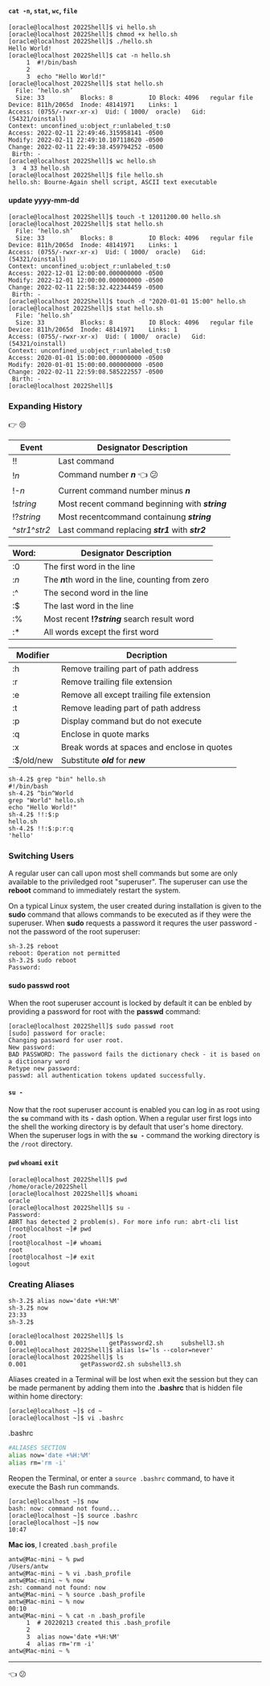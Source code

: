 

#### `cat -n`, `stat`, `wc`, `file`
``` console
[oracle@localhost 2022Shell]$ vi hello.sh
[oracle@localhost 2022Shell]$ chmod +x hello.sh
[oracle@localhost 2022Shell]$ ./hello.sh
Hello World!
[oracle@localhost 2022Shell]$ cat -n hello.sh
     1	#!/bin/bash
     2	
     3	echo "Hello World!"
[oracle@localhost 2022Shell]$ stat hello.sh
  File: ‘hello.sh’
  Size: 33        	Blocks: 8          IO Block: 4096   regular file
Device: 811h/2065d	Inode: 48141971    Links: 1
Access: (0755/-rwxr-xr-x)  Uid: ( 1000/  oracle)   Gid: (54321/oinstall)
Context: unconfined_u:object_r:unlabeled_t:s0
Access: 2022-02-11 22:49:46.315958141 -0500
Modify: 2022-02-11 22:49:10.107118620 -0500
Change: 2022-02-11 22:49:38.459794252 -0500
 Birth: -
[oracle@localhost 2022Shell]$ wc hello.sh
 3  4 33 hello.sh
[oracle@localhost 2022Shell]$ file hello.sh
hello.sh: Bourne-Again shell script, ASCII text executable
```
#### update yyyy-mm-dd
``` console
[oracle@localhost 2022Shell]$ touch -t 12011200.00 hello.sh
[oracle@localhost 2022Shell]$ stat hello.sh
  File: ‘hello.sh’
  Size: 33        	Blocks: 8          IO Block: 4096   regular file
Device: 811h/2065d	Inode: 48141971    Links: 1
Access: (0755/-rwxr-xr-x)  Uid: ( 1000/  oracle)   Gid: (54321/oinstall)
Context: unconfined_u:object_r:unlabeled_t:s0
Access: 2022-12-01 12:00:00.000000000 -0500
Modify: 2022-12-01 12:00:00.000000000 -0500
Change: 2022-02-11 22:58:32.422344459 -0500
 Birth: -
[oracle@localhost 2022Shell]$ touch -d "2020-01-01 15:00" hello.sh
[oracle@localhost 2022Shell]$ stat hello.sh
  File: ‘hello.sh’
  Size: 33        	Blocks: 8          IO Block: 4096   regular file
Device: 811h/2065d	Inode: 48141971    Links: 1
Access: (0755/-rwxr-xr-x)  Uid: ( 1000/  oracle)   Gid: (54321/oinstall)
Context: unconfined_u:object_r:unlabeled_t:s0
Access: 2020-01-01 15:00:00.000000000 -0500
Modify: 2020-01-01 15:00:00.000000000 -0500
Change: 2022-02-11 22:59:08.585222557 -0500
 Birth: -
[oracle@localhost 2022Shell]$ 
```

### Expanding History
:point_right:   :unamused:

Event           | Designator Description
---             | ---
!!              | Last command
!*n*            | Command number ***n***          :point_left: :confused:
!-*n*           | Current command number minus ***n***
!*string*       | Most recent command beginning with ***string***
!?*string*      | Most recentcommand containung ***string***
^*str1*^*str2*  | Last command replacing ***str1*** with ***str2***

Word:           | Designator Description
---             | ---
:0              | The first word in the line
:*n*            | The ***n***th word in the line, counting from zero
:^              | The second word in the line
:$              | The last word in the line
:%              | Most recent **!?*string*** search result word
:*              | All words except the first word

Modifier        | Decription
---             | ---
:h              | Remove trailing part of path address
:r              | Remove trailing file extension
:e              | Remove all except trailing file extension
:t              | Remove leading part of path address
:p              | Display command but do not execute
:q              | Enclose in quote marks
:x              | Break words at spaces and enclose in quotes
:$/old/new      | Substitute ***old*** for ***new***

``` console
sh-4.2$ grep "bin" hello.sh
#!/bin/bash
sh-4.2$ ^bin^World
grep "World" hello.sh
echo "Hello World!"
sh-4.2$ !!:$:p
hello.sh
sh-4.2$ !!:$:p:r:q
'hello'
```

### Switching Users
A regular user can call upon most shell commands but some are only available to the priviledged root "superuser".
The superuser can use the **reboot** command to immediately restart the system.

On a typical Linux system, the user created during installation is given to the **sudo** command that allows commands to be executed as if they were the superuser. When **sudo** requests a password it requres the user password - not the password of the root superuser:

``` console
sh-3.2$ reboot
reboot: Operation not permitted
sh-3.2$ sudo reboot
Password:
```
#### sudo passwd root
When the root superuser account is locked by default it can be enbled by providing a password for root 
with the **passwd** command:
``` console
[oracle@localhost 2022Shell]$ sudo passwd root
[sudo] password for oracle: 
Changing password for user root.
New password: 
BAD PASSWORD: The password fails the dictionary check - it is based on a dictionary word
Retype new password: 
passwd: all authentication tokens updated successfully.
```
#### `su -`
Now that the root superuser account is enabled you can log in as root using the **`su`** command with its **`-`** dash option.
When a regular user first logs into the shell the working directory is by default that user's home directory.
When the superuser logs in with the **`su -`** command the working directory is the `/root` directory.

#### `pwd` `whoami` `exit`
``` console
[oracle@localhost 2022Shell]$ pwd
/home/oracle/2022Shell
[oracle@localhost 2022Shell]$ whoami
oracle
[oracle@localhost 2022Shell]$ su -
Password: 
ABRT has detected 2 problem(s). For more info run: abrt-cli list
[root@localhost ~]# pwd
/root
[root@localhost ~]# whoami
root
[root@localhost ~]# exit
logout
```
### Creating Aliases

``` console
sh-3.2$ alias now='date +%H:%M'
sh-3.2$ now
23:33
sh-3.2$ 
```
``` console
[oracle@localhost 2022Shell]$ ls
0.001                       getPassword2.sh     subshell3.sh
[oracle@localhost 2022Shell]$ alias ls='ls --color=never'
[oracle@localhost 2022Shell]$ ls
0.001			    getPassword2.sh	subshell3.sh
```
Aliases created in a Terminal will be lost when exit the session but 
they can be made permanent by adding them into the **.bashrc** that is hidden file within home directory:

``` console
[oracle@localhost ~]$ cd ~
[oracle@localhost ~]$ vi .bashrc
```
.bashrc
``` sh
#ALIASES SECTION
alias now='date +%H:%M'
alias rm='rm -i'
```
Reopen the Terminal, or enter a `source .bashrc` command, to have it execute the Bash run commands.
``` console
[oracle@localhost ~]$ now
bash: now: command not found...
[oracle@localhost ~]$ source .bashrc
[oracle@localhost ~]$ now
10:47
```
**Mac ios**, I created `.bash_profile`
``` console
antw@Mac-mini ~ % pwd
/Users/antw
antw@Mac-mini ~ % vi .bash_profile
antw@Mac-mini ~ % now            
zsh: command not found: now
antw@Mac-mini ~ % source .bash_profile
antw@Mac-mini ~ % now                 
00:10
antw@Mac-mini ~ % cat -n .bash_profile
     1	# 20220213 created this .bash_profile
     2	
     3	alias now='date +%H:%M'
     4	alias rm='rm -i'
antw@Mac-mini ~ % 
```

---
:point_left: :confused:
